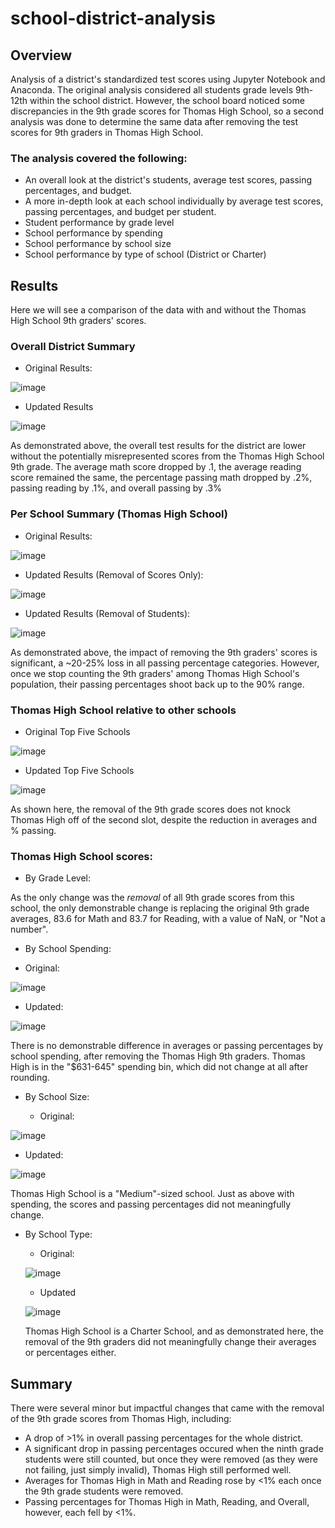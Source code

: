# school-district-analysis

## Overview
Analysis of a district's standardized test scores using Jupyter Notebook and Anaconda. The original analysis considered all students grade levels 9th-12th within the school district. However, the school board noticed some discrepancies in the 9th grade scores for Thomas High School, so a second analysis was done to determine the same data after removing the test scores for 9th graders in Thomas High School.

### The analysis covered the following:
 - An overall look at the district's students, average test scores, passing percentages, and budget.
 - A more in-depth look at each school individually by average test scores, passing percentages, and budget per student.
 - Student performance by grade level
 - School performance by spending
 - School performance by school size
 - School performance by type of school (District or Charter)


## Results

Here we will see a comparison of the data with and without the Thomas High School 9th graders' scores.

### Overall District Summary

- Original Results:
 
 ![image](https://user-images.githubusercontent.com/100869713/165191434-c6cedaff-3d25-4165-bf40-5ff9ae059a3b.png)

- Updated Results

![image](https://user-images.githubusercontent.com/100869713/165191464-bceed6c8-0291-420c-bd4f-6d6bc8e01737.png)


As demonstrated above, the overall test results for the district are lower without the potentially misrepresented scores from the Thomas High School 9th grade. The average math score dropped by .1, the average reading score remained the same, the percentage passing math dropped by .2%, passing reading by .1%, and overall passing by .3%

### Per School Summary (Thomas High School)

 - Original Results:
 
 ![image](https://user-images.githubusercontent.com/100869713/165192699-ab5fdbec-4535-4c77-8768-1d360c4ef068.png)


 - Updated Results (Removal of Scores Only):

![image](https://user-images.githubusercontent.com/100869713/165192633-0437bf39-c018-4275-b998-04e52ee6bb53.png)

 
 - Updated Results (Removal of Students):

 ![image](https://user-images.githubusercontent.com/100869713/165192737-be2ba537-f7ae-42ee-af95-386871033777.png)
 


 As demonstrated above, the impact of removing the 9th graders' scores is significant, a ~20-25% loss in all passing percentage categories. However, once we stop counting the 9th graders' among Thomas High School's population, their passing percentages shoot back up to the 90% range.
 
 ### Thomas High School relative to other schools
 
 - Original Top Five Schools
 
 ![image](https://user-images.githubusercontent.com/100869713/165187586-ba88a2c9-4fb6-458c-b74c-80ea05cac431.png)

 - Updated Top Five Schools

 ![image](https://user-images.githubusercontent.com/100869713/165187658-a2a8a71a-e213-42c2-afa5-d18e3a949f75.png)

As shown here, the removal of the 9th grade scores does not knock Thomas High off of the second slot, despite the reduction in averages and % passing.

### Thomas High School scores:

 - By Grade Level:

As the only change was the *removal* of all 9th grade scores from this school, the only demonstrable change is replacing the original 9th grade averages, 83.6 for Math and 83.7 for Reading, with a value of NaN, or "Not a number".

 - By School Spending:
 
  - Original:
 
 ![image](https://user-images.githubusercontent.com/100869713/165188418-6203284c-333e-43da-a258-e47df876343f.png)

  - Updated:
  
  ![image](https://user-images.githubusercontent.com/100869713/165188439-5640ce42-4c04-4f03-8bb9-6ce17b09b7bc.png)

There is no demonstrable difference in averages or passing percentages by school spending, after removing the Thomas High 9th graders. Thomas High is in the "$631-645" spending bin, which did not change at all after rounding.

 - By School Size:
 
   - Original:
   
  ![image](https://user-images.githubusercontent.com/100869713/165188682-ea7eb9fe-7e7a-4473-8942-4def41fb59c4.png)

   - Updated:
   
   ![image](https://user-images.githubusercontent.com/100869713/165188721-e8b800aa-8e19-40a8-bb58-3e55cfe37160.png)

 Thomas High School is a "Medium"-sized school. Just as above with spending, the scores and passing percentages did not meaningfully change.
 
  - By School Type:
  
    - Original:

    ![image](https://user-images.githubusercontent.com/100869713/165189013-b5c9d8f2-3b89-4977-973b-ded211687b42.png)

     - Updated

     ![image](https://user-images.githubusercontent.com/100869713/165189046-8c1b7341-78db-4ed4-a5eb-9327d88b9cb0.png)
     
     Thomas High School is a Charter School, and as demonstrated here, the removal of the 9th graders did not meaningfully change their averages or percentages either.
     
## Summary

There were several minor but impactful changes that came with the removal of the 9th grade scores from Thomas High, including:
 - A drop of >1% in overall passing percentages for the whole district.
 - A significant drop in passing percentages occured when the ninth grade students were still counted, but once they were removed (as they were not failing, just simply invalid), Thomas High still performed well.
 - Averages for Thomas High in Math and Reading rose by <1% each once the 9th grade students were removed.
 - Passing percentages for Thomas High in Math, Reading, and Overall, however, each fell by <1%.

 


